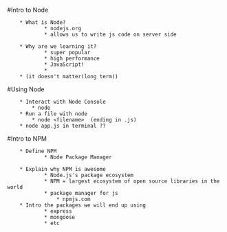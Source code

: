 #Intro to Node

        * What is Node?
                * nodejs.org
                * allows us to write js code on server side

        * Why are we learning it?
                * super popular
                * high performance
                * JavaScript!
                *
        * (it doesn't matter(long term))


#Using Node

        * Interact with Node Console
            * node
        * Run a file with node
            * node <filename>  (ending in .js)
        * node app.js in terminal ??


#Intro to NPM

        * Define NPM
                * Node Package Manager

        * Explain why NPM is awesome
                * Node.js's package ecosystem
                * NPM = largest ecosystem of open source libraries in the world
                * package manager for js
                    * npmjs.com
        * Intro the packages we will end up using
                * express
                * mongoose
                * etc
